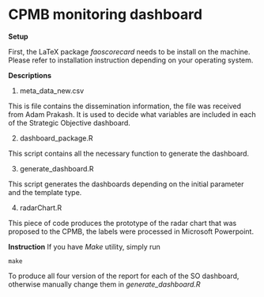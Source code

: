 CPMB monitoring dashboard
=========================


**Setup**

First, the LaTeX package *faoscorecard* needs to be install on the
machine. Please refer to installation instruction depending on your
operating system.

**Descriptions**

1. meta_data_new.csv

This is file contains the dissemination information, the file was
received from Adam Prakash. It is used to decide what variables are
included in each of the Strategic Objective dashboard.

2. dashboard_package.R

This script contains all the necessary function to generate the dashboard.

3. generate_dashboard.R

This script generates the dashboards depending on the initial
parameter and the template type.

4. radarChart.R

This piece of code produces the prototype of the radar chart that was
proposed to the CPMB, the labels were processed in Microsoft
Powerpoint.


**Instruction**
If you have *Make* utility, simply run

```
make
```

To produce all four version of the report for each of the SO
dashboard, otherwise manually change them in *generate_dashboard.R*